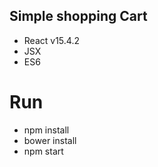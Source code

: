 ## Simple shopping Cart

- React v15.4.2
- JSX
- ES6

# Run

- npm install
- bower install
- npm start
